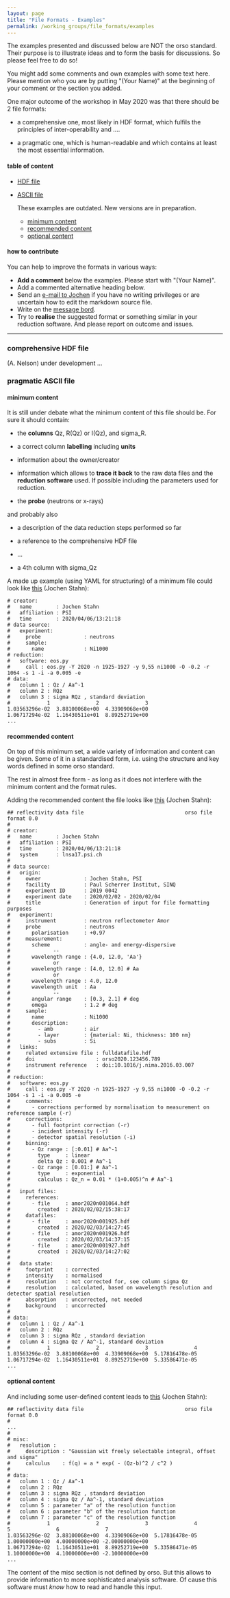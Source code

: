 ```yaml
---
layout: page
title: "File Formats - Examples"
permalink: /working_groups/file_formats/examples
---
```


The examples presented and discussed below are NOT the orso standard.
Their purpose is to illustrate ideas and to form the basis for
discussions. So please feel free to do so!

You might add some comments and own examples with some text here.
Please mention who you are by putting "(Your Name)" at the beginning
of your comment or the section you added.

One major outcome of the workshop in May 2020 was that there should be
2 file formats:

- a comprehensive one, most likely in HDF format, which
  fulfils the principles of inter-operability and ....

- a pragmatic one, which is human-readable and which contains at
  least the most essential information.

#### table of content

- [HDF file](#comprehensive-hdf-file)
- [ASCII file](#pragmatic-ascii-file)

  These examples are outdated. New versions are in preparation.
  
  - [minimum content](#minimum-content)
  - [recommended content](#recommended-content)
  - [optional content](#optional-content)

#### how to contribute

You can help to improve the formats in various ways:
- **Add a comment** below the examples. Please start with "(Your Name)".
- Add a commented alternative heading below.
- Send an [e-mail to Jochen](mailto:jochen.stahn@psi.ch)
  if you have no writing privileges or are uncertain how to edit the
  markdown source file.
- Write on the [message bord](https://gitter.im/reflectivity/file_formats).
- Try to **realise** the suggested format or something similar in your
  reduction software. And please report on outcome and issues.

---

<a name="comprehensive-hdf-file"></a>

### comprehensive HDF file

(A. Nelson) under development ...

<a name="pragmatic-ascii-file"></a>

### pragmatic ASCII file

<a name="minimum-content"></a>

#### minimum content

It is still under debate what the minimum content of this file should be.
For sure it should contain:

- the **columns** Qz, R(Qz) or I(Qz), and sigma\_R.

- a correct column **labelling** including **units**

- information about the owner/creator

- information which allows to **trace it back** to the raw data files and
  the **reduction software** used. If possible including the parameters
  used for reduction.

- the **probe** (neutrons or x-rays)

and probably also

- a description of the data reduction steps performed so far

- a reference to the comprehensive HDF file

- ...

- a 4th column with sigma\_Qz

A made up example (using YAML for structuring) of a minimum file could look like
[this](pragmatic-minimum.txt) (Jochen Stahn):

    # creator:
    #   name        : Jochen Stahn
    #   affiliation : PSI
    #   time        : 2020/04/06/13:21:18
    # data source:
    #   experiment:
    #     probe              : neutrons
    #     sample:
    #       name             : Ni1000
    # reduction:
    #   software: eos.py
    #     call : eos.py -Y 2020 -n 1925-1927 -y 9,55 ni1000 -O -0.2 -r 1064 -s 1 -i -a 0.005 -e
    # data:
    #   column 1 : Qz / Aa^-1
    #   column 2 : RQz
    #   column 3 : sigma RQz , standard deviation
    #            1               2               3
    1.03563296e-02  3.88100068e+00  4.33909068e+00
    1.06717294e-02  1.16430511e+01  8.89252719e+00
    ...

<a name="recommended-content"></a>

#### recommended content

On top of this minimum set, a wide variety of information and content
can be given. Some of it in a standardised form, i.e. using the structure and
key words defined in some orso standard.

The rest in almost free form - as long as it does not interfere with the
minimum content and the format rules.

Adding the recommended content the file looks like
[this](./pragmatic-recommended.txt) (Jochen Stahn):

    ## reflectivity data file                                 orso file format 0.0
    #
    # creator:
    #   name        : Jochen Stahn
    #   affiliation : PSI
    #   time        : 2020/04/06/13:21:18
    #   system      : lnsa17.psi.ch
    #
    # data source:
    #   origin:
    #     owner              : Jochen Stahn, PSI
    #     facility           : Paul Scherrer Institut, SINQ
    #     experiment ID      : 2019 0042
    #     experiment date    : 2020/02/02 - 2020/02/04
    #     title              : Generation of input for file formatting purposes
    #   experiment:
    #     instrument         : neutron reflectometer Amor
    #     probe              : neutrons
    #       polarisation     : +0.97
    #     measurement:
    #       scheme           : angle- and energy-dispersive
    #              --
    #       wavelength range : {4.0, 12.0, 'Aa'}
    #              or
    #       wavelength range : [4.0, 12.0] # Aa
    #              or
    #       wavelength range : 4.0, 12.0
    #       wavelength unit  : Aa
    #              --
    #       angular range    : [0.3, 2.1] # deg
    #       omega            : 1.2 # deg
    #     sample:
    #       name             : Ni1000
    #       description:
    #         - amb          : air
    #         - layer        : {material: Ni, thickness: 100 nm}
    #         - subs         : Si
    #   links:
    #     related extensive file : fulldatafile.hdf
    #     doi                    : orso2020.123456.789
    #     instrument reference   : doi:10.1016/j.nima.2016.03.007
    #
    # reduction:
    #   software: eos.py
    #     call : eos.py -Y 2020 -n 1925-1927 -y 9,55 ni1000 -O -0.2 -r 1064 -s 1 -i -a 0.005 -e
    #     comments:
    #       - corrections performed by normalisation to measurement on reference sample (-r)
    #     corrections:
    #       - full footprint correction (-r)
    #       - incident intensity (-r)
    #       - detector spatial resolution (-i)
    #     binning:
    #       - Qz range : [:0.01] # Aa^-1
    #         type     : linear
    #         delta Qz : 0.001 # Aa^-1
    #       - Qz range : [0.01:] # Aa^-1
    #         type     : exponential
    #         calculus : Qz_n = 0.01 * (1+0.005)^n # Aa^-1
    #
    #   input files:
    #     references:
    #       - file     : amor2020n001064.hdf
    #         created  : 2020/02/02/15:38:17
    #     datafiles:
    #       - file     : amor2020n001925.hdf
    #         created  : 2020/02/03/14:27:45
    #       - file     : amor2020n001926.hdf
    #         created  : 2020/02/03/14:37:15
    #       - file     : amor2020n001927.hdf
    #         created  : 2020/02/03/14:27:02
    #
    #   data state:
    #     footprint    : corrected
    #     intensity    : normalised
    #     resolution   : not corrected for, see column sigma Qz
    #     resolution   : calculated, based on wavelength resolution and detector spatial resolution
    #     absorption   : uncorrected, not needed
    #     background   : uncorrected
    #
    # data:
    #   column 1 : Qz / Aa^-1
    #   column 2 : RQz
    #   column 3 : sigma RQz , standard deviation
    #   column 4 : sigma Qz / Aa^-1, standard deviation
    #            1               2               3               4
    1.03563296e-02  3.88100068e+00  4.33909068e+00  5.17816478e-05
    1.06717294e-02  1.16430511e+01  8.89252719e+00  5.33586471e-05
    ...

<a name="optional-content"></a>

#### optional content

And including some user-defined content leads to
[this](./pragmatic-options.txt) (Jochen Stahn):

    ## reflectivity data file                                 orso file format 0.0
    #
    ...
    #
    # misc:
    #   resolution :
    #     description : "Gaussian wit freely selectable integral, offset and sigma"
    #     calculus    : f(q) = a * exp( - (Qz-b)^2 / c^2 )
    #
    # data:
    #   column 1 : Qz / Aa^-1
    #   column 2 : RQz
    #   column 3 : sigma RQz , standard deviation
    #   column 4 : sigma Qz / Aa^-1, standard deviation
    #   column 5 : parameter "a" of the resolution function
    #   column 6 : parameter "b" of the resolution function
    #   column 7 : parameter "c" of the resolution function
    #            1               2               3               4               5               6               7
    1.03563296e-02  3.88100068e+00  4.33909068e+00  5.17816478e-05  1.00000000e+00  4.00000000e+00 -2.00000000e+00
    1.06717294e-02  1.16430511e+01  8.89252719e+00  5.33586471e-05  1.10000000e+00  4.10000000e+00 -2.10000000e+00
    ...

The content of the misc section is not defined by orso. But this allows
to provide information to more sophisticated analysis software. Of cause
this software must *know* how to read and handle this input.
